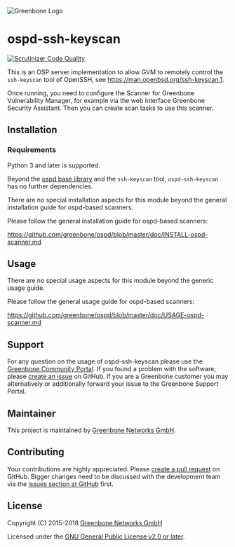![Greenbone Logo](https://www.greenbone.net/wp-content/uploads/gb_logo_resilience_horizontal.png)

# ospd-ssh-keyscan

[![Scrutinizer Code Quality](https://scrutinizer-ci.com/g/greenbone/ospd-ssh-keyscan/badges/quality-score.png?b=master)](https://scrutinizer-ci.com/g/greenbone/ospd-ssh-keyscan/?branch=master)

This is an OSP server implementation to allow GVM to remotely control
the `ssh-keyscan` tool of OpenSSH, see <https://man.openbsd.org/ssh-keyscan.1>.

Once running, you need to configure the Scanner for Greenbone Vulnerability
Manager, for example via the web interface Greenbone Security Assistant.
Then you can create scan tasks to use this scanner.

## Installation

### Requirements

Python 3 and later is supported.

Beyond the [ospd base library](https://github.com/greenbone/ospd) and the
`ssh-keyscan` tool, `ospd-ssh-keyscan` has no further dependencies.

There are no special installation aspects for this module beyond the general
installation guide for ospd-based scanners.

Please follow the general installation guide for ospd-based scanners:

  <https://github.com/greenbone/ospd/blob/master/doc/INSTALL-ospd-scanner.md>

## Usage

There are no special usage aspects for this module beyond the generic usage
guide.

Please follow the general usage guide for ospd-based scanners:

  <https://github.com/greenbone/ospd/blob/master/doc/USAGE-ospd-scanner.md>

## Support

For any question on the usage of ospd-ssh-keyscan please use the [Greenbone
Community Portal](https://community.greenbone.net/c/gse). If you found a
problem with the software, please [create an
issue](https://github.com/greenbone/ospd-ssh-keyscan/issues) on GitHub. If you
are a Greenbone customer you may alternatively or additionally forward your
issue to the Greenbone Support Portal.

## Maintainer

This project is maintained by [Greenbone Networks
GmbH](https://www.greenbone.net/).

## Contributing

Your contributions are highly appreciated. Please [create a pull
request](https://github.com/greenbone/ospd-ssh-keyscan/pulls) on GitHub. Bigger
changes need to be discussed with the development team via the [issues section
at GitHub](https://github.com/greenbone/ospd-ssh-keyscan/issues) first.

## License

Copyright (C) 2015-2018 [Greenbone Networks GmbH](https://www.greenbone.net/)

Licensed under the [GNU General Public License v2.0 or later](COPYING).

